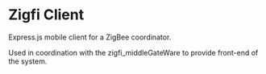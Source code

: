# Zigfi Client
Express.js mobile client for a ZigBee coordinator. 

Used in coordination with the zigfi_middleGateWare to provide front-end of the system.
